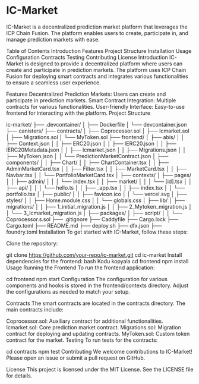 


# IC-Market
IC-Market is a decentralized prediction market platform that leverages the ICP Chain Fusion. The platform enables users to create, participate in, and manage prediction markets with ease.

Table of Contents
Introduction
Features
Project Structure
Installation
Usage
Configuration
Contracts
Testing
Contributing
License
Introduction
IC-Market is designed to provide a decentralized platform where users can create and participate in prediction markets. The platform uses ICP Chain Fusion for deploying smart contracts and integrates various functionalities to ensure a seamless user experience.

Features
Decentralized Prediction Markets: Users can create and participate in prediction markets.
Smart Contract Integration: Multiple contracts for various functionalities.
User-friendly Interface: Easy-to-use frontend for interacting with the platform.
Project Structure

ic-market/
├── .devcontainer/
│   ├── Dockerfile
│   └── devcontainer.json
├── canisters/
├── contracts/
│   ├── Coprocessor.sol
│   ├── Icmarket.sol
│   ├── Migrations.sol
│   └── MyToken.sol
├── frontend/
│   ├── abis/
│   │   ├── Context.json
│   │   ├── ERC20.json
│   │   ├── IERC20.json
│   │   ├── IERC20Metadata.json
│   │   ├── Icmarket.json
│   │   ├── Migrations.json
│   │   ├── MyToken.json
│   │   └── PredictionMarketContract.json
│   ├── components/
│   │   ├── Chart/
│   │   ├── ChartContainer.tsx
│   │   ├── AdminMarketCard.tsx
│   │   ├── Filter.tsx
│   │   ├── MarketCard.tsx
│   │   ├── Navbar.tsx
│   │   └── PortfolioMarketCard.tsx
│   ├── contexts/
│   ├── pages/
│   │   ├── admin/
│   │   │   └── index.tsx
│   │   ├── market/
│   │   │   └── [id].tsx
│   │   ├── api/
│   │   │   └── hello.ts
│   │   ├── _app.tsx
│   │   ├── index.tsx
│   │   └── portfolio.tsx
│   ├── public/
│   │   ├── favicon.ico
│   │   └── vercel.svg
│   ├── styles/
│   │   ├── Home.module.css
│   │   └── globals.css
│   ├── lib/
│   ├── migrations/
│   │   ├── 1_initial_migration.js
│   │   ├── 2_Mytoken_migration.js
│   │   └── 3_Icmarket_migration.js
│   ├── packages/
│   ├── script/
│   │   └── Coprocessor.s.sol
├── .gitignore
├── Caddyfile
├── Cargo.lock
├── Cargo.toml
├── README.md
├── deploy.sh
├── dfx.json
├── foundry.toml
Installation
To get started with IC-Market, follow these steps:

Clone the repository:

git clone https://github.com/your-repo/ic-market.git
cd ic-market
Install dependencies for the frontend:
bash
Kodu kopyala
cd frontend
npm install
Usage
Running the Frontend
To run the frontend application:


cd frontend
npm start
Configuration
The configuration for various components and hooks is stored in the frontend/contexts directory. Adjust the configurations as needed to match your setup.

Contracts
The smart contracts are located in the contracts directory. The main contracts include:

Coprocessor.sol: Auxiliary contract for additional functionalities.
Icmarket.sol: Core prediction market contract.
Migrations.sol: Migration contract for deploying and updating contracts.
MyToken.sol: Custom token contract for the market.
Testing
To run tests for the contracts:


cd contracts
npm test
Contributing
We welcome contributions to IC-Market! Please open an issue or submit a pull request on GitHub.

License
This project is licensed under the MIT License. See the LICENSE file for details.









